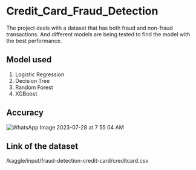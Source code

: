 # Credit_Card_Fraud_Detection

The project deals with a dataset that has both fraud and non-fraud transactions. And different models are being tested to find the model with the best performance.

## Model used
1. Logistic Regression
2. Decision Tree
3. Random Forest
4. XGBoost

## Accuracy
![WhatsApp Image 2023-07-28 at 7 55 04 AM](https://github.com/Lanchavi/Credit_Card_Fraud_Detection/assets/86043520/84bfea01-4ba3-4184-9458-b0de6c7728e3)

## Link of the dataset
/kaggle/input/fraud-detection-credit-card/creditcard.csv

